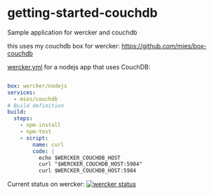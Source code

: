 getting-started-couchdb
=======================

Sample application for wercker and couchdb

this uses my couchdb box for wercker:
https://github.com/mies/box-couchdb


[wercker.yml](http://devcenter.wercker.com/articles/werckeryml/) for a nodejs app that uses CouchDB:

``` yaml

box: wercker/nodejs
services:
  - mies/couchdb
# Build definition
build:
  steps: 
    - npm-install
    - npm-test
    - script:
        name: curl
        code: |
          echo $WERCKER_COUCHDB_HOST
          curl "$WERCKER_COUCHDB_HOST:5984"
          curl $WERCKER_COUCHDB_HOST:5984
```

Current status on wercker:
[![wercker status](https://app.wercker.com/status/21e01d1e73b3f3e230a920e6eab2ef80/m "wercker status")](https://app.wercker.com/project/bykey/21e01d1e73b3f3e230a920e6eab2ef80)
